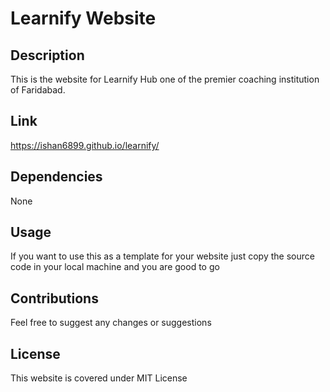 # Learnify Website

## Description

This is the website for Learnify Hub one of the premier coaching institution of Faridabad.

## Link

https://ishan6899.github.io/learnify/

## Dependencies

None

## Usage

If you want to use this as a template for your website just copy the source code in your local machine and you are good to go

## Contributions

Feel free to suggest any changes or suggestions

## License

This website is covered under MIT License
